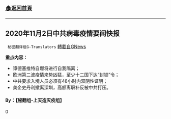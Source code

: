 ###  [:house:返回首頁](https://github.com/ourhimalayas/txt)
---

## 2020年11月2日中共病毒疫情要闻快报
` 秘密翻译组G-Translators` [轉載自GNews](https://gnews.org/zh-hans/517213/)

**重点内容：**

- 谭德塞推特自爆将进行自我隔离；
- 欧洲第二波疫情来势凶猛，至少十二国下达“封锁”令；
- 中共要求入境人员必须有48小时内双阴性证明；
- 美企史丹利撤离深圳，高额离职补反被中共打压。




#### **By：【秘翻组-上天造灭疫组】**

0
